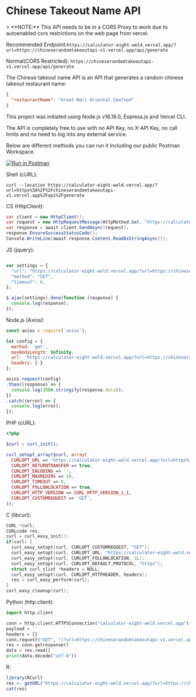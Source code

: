 # Chinese Takeout Name API
<link rel="icon" href="https://upload.wikimedia.org/wikipedia/commons/thumb/b/bc/Five_Blessings_Symbol.svg/400px-Five_Blessings_Symbol.svg.png"> 
> **NOTE:** This API needs to be in a CORS Proxy to work due to autoenabled cors restrictions on the web page from vercel.

Recommended Endpoint:`https://calculator-eight-weld.vercel.app/?url=https://chineserandomtakeoutapi-v1.vercel.app/api/generate`

Normal(CORS Restricted): `https://chineserandomtakeoutapi-v1.vercel.app/api/generate`

The Chinese takeout name API is an API that generates a random chinese takeout restaurant name:

```json
{
  "restaurantName": "Great Wall Oriental Seafood"
}
```
This project was initiated using Node.js v18.19.0, Express.js and Vercel CLI.

The API is completely free to use with no API Key, no X-API Key, no call limits and no need to log into any external service.
 
Below are different methods you can run it Including our public Postman Workspace.

[![Run in Postman](https://run.pstmn.io/button.svg)](https://www.postman.com/spacecraft-engineer-38000999/workspace/takeout-api)


Shell (cURL):
```shell 
curl --location https://calculator-eight-weld.vercel.app/?url=https%3A%2F%2Fchineserandomtakeoutapi-v1.vercel.app%2Fapi%2Fgenerate
```
CS (HttpClient):
```cs
var client = new HttpClient();
var request = new HttpRequestMessage(HttpMethod.Get, "https://calculator-eight-weld.vercel.app/?url=https://chineserandomtakeoutapi-v1.vercel.app/api/generate");
var response = await client.SendAsync(request);
response.EnsureSuccessStatusCode();
Console.WriteLine(await response.Content.ReadAsStringAsync());
```
JS (jquery):
```javascript

var settings = {
  "url": "https://calculator-eight-weld.vercel.app/?url=https://chineserandomtakeoutapi-v1.vercel.app/api/generate",
  "method": "GET",
  "timeout": 0,
};

$.ajax(settings).done(function (response) {
  console.log(response);
});
```
Node.js (Axios):
```javascript
const axios = require('axios');

let config = {
  method: 'get',
  maxBodyLength: Infinity,
  url: 'https://calculator-eight-weld.vercel.app/?url=https://chineserandomtakeoutapi-v1.vercel.app/api/generate',
  headers: { }
};

axios.request(config)
.then((response) => {
  console.log(JSON.stringify(response.data));
})
.catch((error) => {
  console.log(error);
});
```
PHP (cURL):
```php
<?php

$curl = curl_init();

curl_setopt_array($curl, array(
  CURLOPT_URL => 'https://calculator-eight-weld.vercel.app/?url=https%3A%2F%2Fchineserandomtakeoutapi-v1.vercel.app%2Fapi%2Fgenerate',
  CURLOPT_RETURNTRANSFER => true,
  CURLOPT_ENCODING => '',
  CURLOPT_MAXREDIRS => 10,
  CURLOPT_TIMEOUT => 0,
  CURLOPT_FOLLOWLOCATION => true,
  CURLOPT_HTTP_VERSION => CURL_HTTP_VERSION_1_1,
  CURLOPT_CUSTOMREQUEST => 'GET',
));
```
C (libcurl):
```c
CURL *curl;
CURLcode res;
curl = curl_easy_init();
if(curl) {
  curl_easy_setopt(curl, CURLOPT_CUSTOMREQUEST, "GET");
  curl_easy_setopt(curl, CURLOPT_URL, "https://calculator-eight-weld.vercel.app/?url=https%3A%2F%2Fchineserandomtakeoutapi-v1.vercel.app%2Fapi%2Fgenerate");
  curl_easy_setopt(curl, CURLOPT_FOLLOWLOCATION, 1L);
  curl_easy_setopt(curl, CURLOPT_DEFAULT_PROTOCOL, "https");
  struct curl_slist *headers = NULL;
  curl_easy_setopt(curl, CURLOPT_HTTPHEADER, headers);
  res = curl_easy_perform(curl);
}
curl_easy_cleanup(curl);
```
Python (http.client):
```python
import http.client

conn = http.client.HTTPSConnection("calculator-eight-weld.vercel.app")
payload = ''
headers = {}
conn.request("GET", "/?url=https://chineserandomtakeoutapi-v1.vercel.app/api/generate", payload, headers)
res = conn.getresponse()
data = res.read()
print(data.decode("utf-8"))
```
R:
```r
library(RCurl)
res <- getURL("https://calculator-eight-weld.vercel.app/?url=https://chineserandomtakeoutapi-v1.vercel.app/api/generate", .opts=list(followlocation = TRUE))
cat(res)
```

